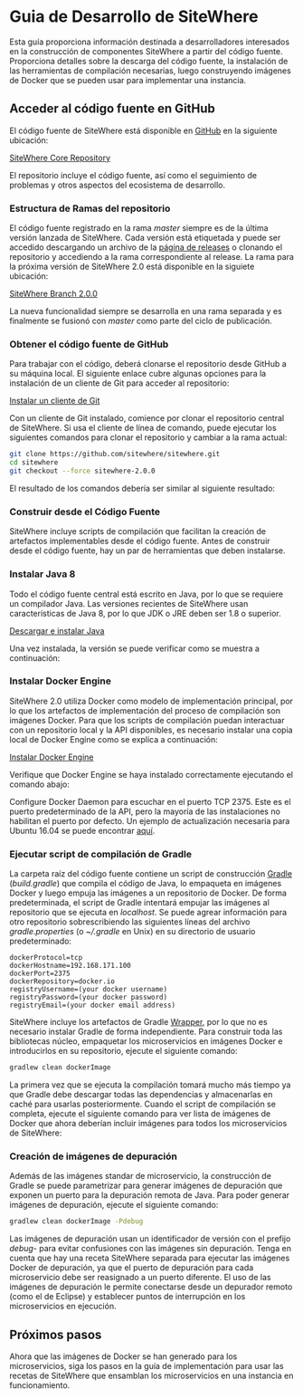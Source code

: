 # Guia de Desarrollo de SiteWhere

Esta guía proporciona información destinada a desarrolladores interesados
en la construcción de componentes SiteWhere a partir del código fuente. Proporciona detalles
sobre la descarga del código fuente, la instalación de las herramientas de compilación necesarias,
luego construyendo imágenes de Docker que se pueden usar para implementar una instancia.

## Acceder al código fuente en GitHub

El código fuente de SiteWhere está disponible en [GitHub](https://github.com/)
en la siguiente ubicación:

[SiteWhere Core Repository](https://github.com/sitewhere/sitewhere)

El repositorio incluye el código fuente, así como el seguimiento de problemas y otros
aspectos del ecosistema de desarrollo.

### Estructura de Ramas del repositorio

El código fuente registrado en la rama _master_ siempre es de la
última versión lanzada de SiteWhere. Cada versión está etiquetada y puede ser
accedido descargando un archivo de la 
[página de releases](https://github.com/sitewhere/sitewhere/releases) o
clonando el repositorio y accediendo a la rama correspondiente al release.
La rama para la próxima versión de SiteWhere 2.0 está disponible
en la siguiete ubicación:

[SiteWhere Branch 2.0.0](https://github.com/sitewhere/sitewhere/tree/sitewhere-2.0.0)

La nueva funcionalidad siempre se desarrolla en una rama separada y es
finalmente se fusionó con _master_ como parte del ciclo de publicación.

### Obtener el código fuente de GitHub

Para trabajar con el código, deberá clonarse el repositorio desde GitHub a
su máquina local. El siguiente enlace cubre algunas opciones para la instalación de
un cliente de Git para acceder al repositorio:

[Instalar un cliente de Git](https://help.github.com/articles/set-up-git/)

Con un cliente de Git instalado, comience por clonar el repositorio central de SiteWhere.
Si usa el cliente de línea de comando, puede ejecutar los siguientes
comandos para clonar el repositorio y cambiar a la rama actual:

```sh
git clone https://github.com/sitewhere/sitewhere.git
cd sitewhere
git checkout --force sitewhere-2.0.0
```

El resultado de los comandos debería ser similar al siguiente resultado:

<InlineImage src="/images/development/git-command-line-clone.png" caption="Clonar la línea de comando de Git" />

### Construir desde el Código Fuente

SiteWhere incluye scripts de compilación que facilitan la creación de artefactos
implementables desde el código fuente. Antes de construir desde el código fuente, hay un par
de herramientas que deben instalarse.

### Instalar Java 8

Todo el código fuente central está escrito en Java, por lo que se requiere un compilador Java.
Las versiones recientes de SiteWhere usan características de Java 8, por lo que JDK o JRE deben
ser 1.8 o superior.

[Descargar e instalar Java](http://www.oracle.com/technetwork/java/javase/downloads/index.html)

Una vez instalada, la versión se puede verificar como se muestra a continuación:

<InlineImage src="/images/development/java-version-check.png" caption="Comprobación de la versión de Java" />

### Instalar Docker Engine

SiteWhere 2.0 utiliza Docker como modelo de implementación principal, por lo que los artefactos
de implementación del proceso de compilación son imágenes Docker. Para que los scripts de compilación
puedan interactuar con un repositorio local y la API disponibles, es necesario instalar
una copia local de Docker Engine como se explica a continuación:

[Instalar Docker Engine](https://docs.docker.com/engine/installation/)

Verifique que Docker Engine se haya instalado correctamente ejecutando el comando
abajo:

<InlineImage src="/images/development/docker-engine-version.png" caption="Versión del motor Docker" />

Configure Docker Daemon para escuchar en el puerto TCP 2375. Este es el puerto predeterminado de la  API,
pero la mayoría de las instalaciones no habilitan el puerto por defecto. Un ejemplo de
actualización necesaria para Ubuntu 16.04 se puede encontrar
[aquí](https://www.ivankrizsan.se/2016/05/18/enabling-docker-remote-api-on-ubuntu-16-04/).

### Ejecutar script de compilación de Gradle

La carpeta raíz del código fuente contiene un script de construcción [Gradle](https://gradle.org/)
(_build.gradle_) que compila el código de Java, lo empaqueta en imágenes Docker y luego empuja
las imágenes a un repositorio de Docker. De forma predeterminada, el script de Gradle intentará
empujar las imágenes al repositorio que se ejecuta en _localhost_. Se puede agrear información
para otro repositorio sobrescribiendo las siguientes líneas del archivo _gradle.properties_
(o _~/.gradle_ en Unix) en su directorio de usuario predeterminado:

```properties
dockerProtocol=tcp
dockerHostname=192.168.171.100
dockerPort=2375
dockerRepository=docker.io
registryUsername=(your docker username)
registryPassword=(your docker password)
registryEmail=(your docker email address)
```

SiteWhere incluye los artefactos de Gradle [Wrapper](https://docs.gradle.org/current/userguide/gradle_wrapper.html),
por lo que no es necesario instalar Gradle de forma independiente. Para construir toda las bibliotecas núcleo,
empaquetar los microservicios en imágenes Docker e introducirlos en su repositorio, ejecute el siguiente comando:

```sh
gradlew clean dockerImage
```

La primera vez que se ejecuta la compilación tomará mucho más tiempo ya que Gradle
debe descargar todas las dependencias y almacenarlas en caché para usarlas posteriormente. Cuando
el script de compilación se completa, ejecute el siguiente comando para ver
lista de imágenes de Docker que ahora deberían incluir imágenes para todos los microservicios de
SiteWhere:

<InlineImage src="/images/development/docker-image-list.png" caption="Lista de imágenes de Docker" />

### Creación de imágenes de depuración

Además de las imágenes standar de microservicio, la construcción de Gradle se puede parametrizar
para generar imágenes de depuración que exponen un puerto para la depuración remota de Java. Para poder
generar imágenes de depuración, ejecute el siguiente comando:

```sh
gradlew clean dockerImage -Pdebug
```

Las imágenes de depuración usan un identificador de versión con el prefijo _debug-_ para evitar confusiones
con las imágenes sin depuración. Tenga en cuenta que hay una receta SiteWhere separada para ejecutar
las imágenes Docker de depuración, ya que el puerto de depuración para cada microservicio debe ser reasignado
a un puerto diferente. El uso de las imágenes de depuración le permite conectarse desde un depurador remoto
(como el de Eclipse) y establecer puntos de interrupción en los microservicios en ejecución.

## Próximos pasos

Ahora que las imágenes de Docker se han generado para los microservicios, siga los pasos en la
guía de implementación para usar las recetas de SiteWhere que ensamblan los microservicios en una instancia en 
funcionamiento.